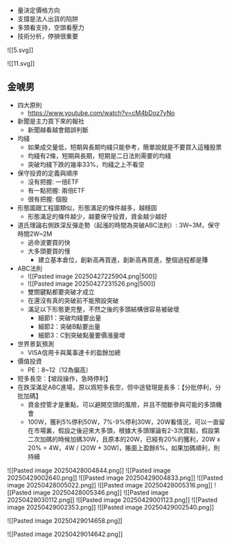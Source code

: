 - 量決定價格方向
- 支撐是法人出貨的陷阱
- 多頭看支持，空頭看壓力
- 技術分析，停損很重要

![[5.svg]]

![[11.svg]]
## 金唬男
- 四大原則
	- https://www.youtube.com/watch?v=cM4bDoz7yNo
- 新聞是主力買下來的報社
	- 新聞越看越會錯誤判斷
- 均綫
	- 如果成交量低，短期與長期均綫只能參考，簡單說就是不要買入這種股票
	- 均綫有2條，短期與長期，短期是二日法則需要的均綫
	- 突破均綫下跌的幾率33%，均綫之上不看空
- 保守投資的定義與順序
	- 沒有把握: 一倍ETF
	- 有一點把握: 兩倍ETF
	- 很有把握: 個股
- 形態圖跟工程圖類似，形態滿足的條件越多，越穩固
	- 形態滿足的條件越少，越要保守投資，資金越少越好
- 道氏理論右側跌深反彈走勢（起漲的時間為突破ABC法則）: 3W~3M，保守時間2W~2M
	-  逃命波要買的快
	-  大多頭要買的慢
		-  建立基本倉位，創新高再買進，創新高再買進，整個過程都是賺
-  ABC法則
	- ![[Pasted image 20250427225904.png|500]]
	- ![[Pasted image 20250427231526.png|500]]
	- 雙關鍵點都要突破才成立
	- 在還沒有真的突破前不能預設突破
	- 滿足以下形態更完整，不然之後的多頭結構很容易被破壞
		- 細節1：突破均綫要出量
		- 細節2：突破B點要出量
		- 細節3：C到突破點量要價漲量增
- 世界景氣預測
	- VISA信用卡與萬事達卡的盈餘加總
- 價值投資
	- PE：8~12（12為偏高）
- 短多長空：【坡段操作，急時停利】
- 在跌深滿足ABC進場，原以爲短多長空，但中途發現是長多：【分批停利，分批加碼】
	- 資金控管才是重點，可以避開空頭的風險，并且不間斷參與可能的多頭機會
	- 100W，獲利5%停利50W，7%-9%停利30W，20W看情況，可以一直留在市場裏，假設之後迎來大多頭，根據大多頭理論有2-3次買點，假設第二次加碼的時候加碼30W，且原本的20W，已經有20%的獲利，20W x 20% = 4W，4W / (20W + 30W)，賬面上盈餘8%，如果加碼順利，則持續

![[Pasted image 20250428004844.png]]
![[Pasted image 20250429002640.png]]
![[Pasted image 20250429004833.png]]
![[Pasted image 20250428005022.png]]
![[Pasted image 20250428005316.png]]
![[Pasted image 20250428005346.png]]
![[Pasted image 20250428030112.png]]
![[Pasted image 20250429001123.png]]
![[Pasted image 20250429002353.png]]
![[Pasted image 20250429002540.png]]




![[Pasted image 20250429014658.png]]

![[Pasted image 20250429014642.png]]